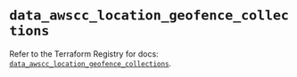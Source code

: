 # `data_awscc_location_geofence_collections`

Refer to the Terraform Registry for docs: [`data_awscc_location_geofence_collections`](https://registry.terraform.io/providers/hashicorp/awscc/0.70.0/docs/data-sources/location_geofence_collections).
